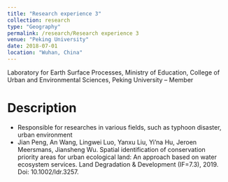 ```yaml
---
title: "Research experience 3"
collection: research
type: "Geography"
permalink: /research/Research experience 3
venue: "Peking University"
date: 2018-07-01
location: "Wuhan, China"
---
```


Laboratory for Earth Surface Processes, Ministry of Education, College of Urban and Environmental Sciences, Peking University – Member 

Description
======
* Responsible for researches in various fields, such as typhoon disaster, urban environment 
* Jian Peng, An Wang, Lingwei Luo, Yanxu Liu, Yi’na Hu, Jeroen Meersmans, Jiansheng Wu. Spatial identification of conservation priority areas for urban ecological land: An approach based on water ecosystem services. Land Degradation & Development (IF=7.3), 2019. Doi: 10.1002/ldr.3257.
